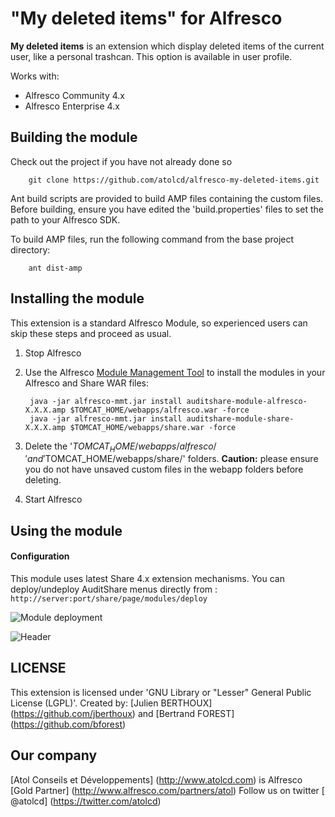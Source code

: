 "My deleted items" for Alfresco
================================

**My deleted items** is an extension which display deleted items of the current user, like a personal trashcan. This option is available in user profile.

Works with:
 - Alfresco Community 4.x
 - Alfresco Enterprise 4.x


Building the module
-------------------
Check out the project if you have not already done so

        git clone https://github.com/atolcd/alfresco-my-deleted-items.git

Ant build scripts are provided to build AMP files containing the custom files.
Before building, ensure you have edited the 'build.properties' files to set the path to your Alfresco SDK.

To build AMP files, run the following command from the base project directory:

        ant dist-amp


Installing the module
---------------------
This extension is a standard Alfresco Module, so experienced users can skip these steps and proceed as usual.

1. Stop Alfresco
2. Use the Alfresco [Module Management Tool](http://wiki.alfresco.com/wiki/Module_Management_Tool) to install the modules in your Alfresco and Share WAR files:

        java -jar alfresco-mmt.jar install auditshare-module-alfresco-X.X.X.amp $TOMCAT_HOME/webapps/alfresco.war -force
        java -jar alfresco-mmt.jar install auditshare-module-share-X.X.X.amp $TOMCAT_HOME/webapps/share.war -force

3. Delete the '$TOMCAT_HOME/webapps/alfresco/' and '$TOMCAT_HOME/webapps/share/' folders.
**Caution:** please ensure you do not have unsaved custom files in the webapp folders before deleting.
4. Start Alfresco


Using the module
---------------------

#### Configuration
This module uses latest Share 4.x extension mechanisms.
You can deploy/undeploy AuditShare menus directly from : `http://server:port/share/page/modules/deploy`

![Module deployment](/documentation/module-deployment.png "Module deployment")


![Header](/documentation/deleted-items.png "My deleted items")



LICENSE
---------------------
This extension is licensed under 'GNU Library or "Lesser" General Public License (LGPL)'.
Created by: [Julien BERTHOUX] (https://github.com/jberthoux) and [Bertrand FOREST] (https://github.com/bforest)


Our company
---------------------
[Atol Conseils et Développements] (http://www.atolcd.com) is Alfresco [Gold Partner] (http://www.alfresco.com/partners/atol)
Follow us on twitter [ @atolcd] (https://twitter.com/atolcd)
